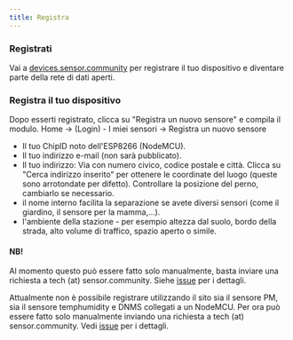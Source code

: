 ```yaml
---
title: Registra
---
```


### Registrati

Vai a [devices.sensor.community](https://devices.sensor.community) per registrare il tuo dispositivo e diventare parte della rete di dati aperti.


### Registra il tuo dispositivo
Dopo esserti registrato, clicca su "Registra un nuovo sensore" e compila il modulo.
Home -> (Login) - I miei sensori -> Registra un nuovo sensore

* Il tuo ChipID noto dell'ESP8266 (NodeMCU).
* Il tuo indirizzo e-mail (non sarà pubblicato).
* Il tuo indirizzo: Via con numero civico, codice postale e città. Clicca su "Cerca indirizzo inserito" per ottenere le coordinate del luogo (queste sono arrotondate per difetto). Controllare la posizione del perno, cambiarlo se necessario.
* il nome interno facilita la separazione se avete diversi sensori (come il giardino, il sensore per la mamma,...).
* l'ambiente della stazione - per esempio altezza dal suolo, bordo della strada, alto volume di traffico, spazio aperto o simile.

#### NB!

Al momento questo può essere fatto solo manualmente, basta inviare una richiesta a tech (at) sensor.community.
Siehe [issue](https://github.com/opendata-stuttgart/sensor.community/issues/117) per i dettagli.

Attualmente non è possibile registrare utilizzando il sito sia il sensore PM, sia il sensore temphumidity e DNMS collegati a un NodeMCU.
Per ora può essere fatto solo manualmente inviando una richiesta a tech (at) sensor.community.
Vedi [issue](https://github.comopendata-stuttgartsensor.communityissues117
) per i dettagli.
